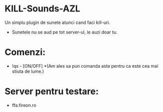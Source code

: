 # KILL-Sounds-AZL
Un simplu plugin de sunete atunci cand faci kill-uri.
* Sunetele nu se aud pe tot server-ul, le auzi doar tu.

# Comenzi:
- !qs - [ON/OFF] *(Am ales sa pun comanda asta pentru ca este cea mai stiuta de lume.)

# Server pentru testare:
- ffa.fireon.ro
